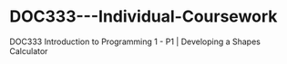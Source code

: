 # DOC333---Individual-Coursework
DOC333 Introduction to Programming 1 - P1 | Developing a Shapes Calculator
